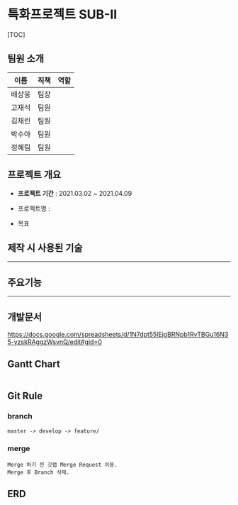 # 특화프로젝트 SUB-II

[TOC]

## 팀원 소개

| 이름   | 직책 | 역할 |
| ------ | ---- | ---- |
| 배상웅 | 팀장 |      |
| 고재석 | 팀원 |      |
| 김채린 | 팀원 |      |
| 박수아 | 팀원 |      |
| 정혜림 | 팀원 |      |

## 프로젝트 개요

- **프로젝트 기간** : 2021.03.02 ~ 2021.04.09
- 프로젝트명 :

- 목표

## **제작 시** **사용된 기술**

---

## 주요기능

---

## 개발문서

https://docs.google.com/spreadsheets/d/1N7dpt55lEjgBRNpb1RvTBGu16N35-yzskRAggzWsvnQ/edit#gid=0

## Gantt Chart

```

```

## Git Rule

### branch

```
master -> develop -> feature/
```

### merge

```
Merge 하기 전 깃랩 Merge Request 이용.
Merge 후 Branch 삭제.
```

## ERD
